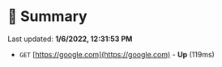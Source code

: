 # 📖 Summary
Last updated: **1/6/2022, 12:31:53 PM**

- `GET` [https://google.com](https://google.com) - **Up** (119ms)
